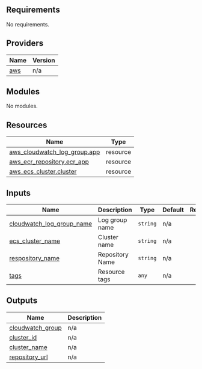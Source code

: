 ## Requirements

No requirements.

## Providers

| Name | Version |
|------|---------|
| <a name="provider_aws"></a> [aws](#provider\_aws) | n/a |

## Modules

No modules.

## Resources

| Name | Type |
|------|------|
| [aws_cloudwatch_log_group.app](https://registry.terraform.io/providers/hashicorp/aws/latest/docs/resources/cloudwatch_log_group) | resource |
| [aws_ecr_repository.ecr_app](https://registry.terraform.io/providers/hashicorp/aws/latest/docs/resources/ecr_repository) | resource |
| [aws_ecs_cluster.cluster](https://registry.terraform.io/providers/hashicorp/aws/latest/docs/resources/ecs_cluster) | resource |

## Inputs

| Name | Description | Type | Default | Required |
|------|-------------|------|---------|:--------:|
| <a name="input_cloudwatch_log_group_name"></a> [cloudwatch\_log\_group\_name](#input\_cloudwatch\_log\_group\_name) | Log group name | `string` | n/a | yes |
| <a name="input_ecs_cluster_name"></a> [ecs\_cluster\_name](#input\_ecs\_cluster\_name) | Cluster name | `string` | n/a | yes |
| <a name="input_respository_name"></a> [respository\_name](#input\_respository\_name) | Repository Name | `string` | n/a | yes |
| <a name="input_tags"></a> [tags](#input\_tags) | Resource tags | `any` | n/a | yes |

## Outputs

| Name | Description |
|------|-------------|
| <a name="output_cloudwatch_group"></a> [cloudwatch\_group](#output\_cloudwatch\_group) | n/a |
| <a name="output_cluster_id"></a> [cluster\_id](#output\_cluster\_id) | n/a |
| <a name="output_cluster_name"></a> [cluster\_name](#output\_cluster\_name) | n/a |
| <a name="output_repository_url"></a> [repository\_url](#output\_repository\_url) | n/a |
